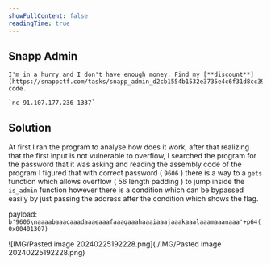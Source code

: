 ```yaml
---
showFullContent: false
readingTime: true
---
```


## Snapp Admin

````
I'm in a hurry and I don't have enough money. Find my [**discount**](https://snappctf.com/tasks/snapp_admin_d2cb1554b1532e3735e4c6f31d8cc396b356083c.txz) code.

`nc 91.107.177.236 1337`
````
## Solution

At first I ran the program to analyse how does it work, after that realizing that the first input is not vulnerable to overflow, I searched the program for the password that it was asking and reading the assembly code of the program I figured that with  correct password ( `9606` ) there is a way to a `gets` function which allows overflow ( 56 length padding ) to jump inside the `is_admin` function however there is a condition which can be bypassed easily by just passing the address after the condition which shows the flag.

payload:
`b'9606\naaaabaaacaaadaaaeaaafaaagaaahaaaiaaajaaakaaalaaamaaanaaa'+p64(0x00401307)`

![IMG/Pasted image 20240225192228.png](./IMG/Pasted image 20240225192228.png)